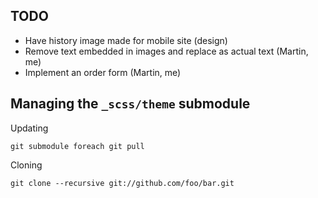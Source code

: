 ## TODO

* Have history image made for mobile site (design)
* Remove text embedded in images and replace as actual text (Martin, me)
* Implement an order form (Martin, me)

## Managing the `_scss/theme` submodule

Updating

    git submodule foreach git pull

Cloning

    git clone --recursive git://github.com/foo/bar.git
